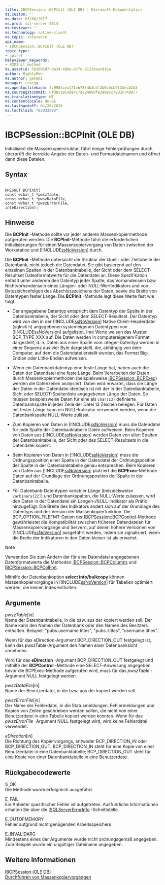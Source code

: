 ```yaml
---
title: IBCPSession::BCPInit (OLE DB) | Microsoft-Dokumentation
ms.custom: ''
ms.date: 03/06/2017
ms.prod: sql-server-2014
ms.reviewer: ''
ms.technology: native-client
ms.topic: reference
api_name:
- IBCPSession::BCPInit (OLE DB)
topic_type:
- apiref
helpviewer_keywords:
- BCPInit method
ms.assetid: 583096d7-da34-49be-87fd-31210aac81aa
author: MightyPen
ms.author: genemi
manager: craigg
ms.openlocfilehash: fc9983cea171eb78f4b3b4f2b9c5cb9f31ecb2d3
ms.sourcegitcommit: 6fd8c1914de4c7ac24900fe388ecc7883c740077
ms.translationtype: MT
ms.contentlocale: de-DE
ms.lasthandoff: 04/26/2020
ms.locfileid: "63033593"
---
```

# <a name="ibcpsessionbcpinit-ole-db"></a>IBCPSession::BCPInit (OLE DB)
  Initialisiert die Massenkopierstruktur, führt einige Fehlerprüfungen durch, überprüft die korrekte Angabe der Daten- und Formatdateinamen und öffnet dann diese Dateien.  
  
## <a name="syntax"></a>Syntax  
  
```  
  
HRESULT BCPInit(   
const wchar_t *pwszTable,  
const wchar_t *pwszDataFile,  
const wchar_t *pwszErrorFile,  
inteDirection);  
```  
  
## <a name="remarks"></a>Hinweise  
 Die **BCPInit** -Methode sollte vor jeder anderen Massenkopiermethode aufgerufen werden. Die **BCPInit**-Methode führt die erforderlichen Initialisierungen für einen Massenkopiervorgang von Daten zwischen der Workstation und [!INCLUDE[ssNoVersion](../../includes/ssnoversion-md.md)] durch.  
  
 Die **BCPInit** -Methode untersucht die Struktur der Quell- oder Zieltabelle der Datenbank, nicht jedoch die Datendatei. Sie gibt basierend auf den einzelnen Spalten in der Datenbanktabelle, der Sicht oder dem SELECT-Resultset Datenformatwerte für die Datendatei an. Diese Spezifikation enthält unter anderem den Datentyp jeder Spalte, das Vorhandensein bzw. Nichtvorhandensein eines Längen- oder NULL-Wertindikators und von Bytezeichenfolgen des Abschlusszeichens der Daten, sowie die Breite von Datentypen fester Länge. Die **BCPInit** -Methode legt diese Werte fest wie folgt:  
  
-   Der angegebene Datentyp entspricht dem Datentyp der Spalte in der Datenbanktabelle, der Sicht oder dem SELECT-Resultset. Der Datentyp wird von den in der [!INCLUDE[ssNoVersion](../../includes/ssnoversion-md.md)] Native Client-Headerdatei (sqlncli.h) angegebenen systemeigenen Datentypen von [!INCLUDE[ssNoVersion](../../includes/ssnoversion-md.md)] aufgelistet. Ihre Werte weisen das Muster BCP_TYPE_XXX auf. Die Daten werden in computereigenem Format dargestellt, d. h. Daten aus einer Spalte vom integer-Datentyp werden in einer Sequenz aus vier Byte dargestellt, die, abhängig von dem Computer, auf dem die Datendatei erstellt wurden, das Format Big-Endian oder Little-Endian aufweisen.  
  
-   Wenn ein Datenbankdatentyp eine feste Länge hat, haben auch die Daten der Datendatei eine feste Länge. Beim Verarbeiten der Daten durch Massenkopiermethoden (beispielsweise [IBCPSession::BCPExec](ibcpsession-bcpexec-ole-db.md)) werden die Datenzeilen analysiert. Dabei wird erwartet, dass die Länge der Daten in der Datendatei identisch ist mit der in der Datenbanktabelle, Sicht oder SELECT-Spaltenliste angegebenen Länge der Daten. So müssen beispielsweise Daten für eine als `char(13)` definierte Datenbankspalte in jeder Zeile der Datei 13 Zeichen belegen. Für Daten mit fester Länge kann ein NULL-Indikator verwendet werden, wenn die Datenbankspalte NULL-Werte zulässt.  
  
-   Zum Kopieren von Daten in [!INCLUDE[ssNoVersion](../../includes/ssnoversion-md.md)] muss die Datendatei für jede Spalte der Datenbanktabelle Daten aufweisen. Beim Kopieren von Daten aus [!INCLUDE[ssNoVersion](../../includes/ssnoversion-md.md)] werden Daten von allen Spalten der Datenbanktabelle, der Sicht oder des SELECT-Resultsets in die Datendatei kopiert.  
  
-   Beim Kopieren von Daten in [!INCLUDE[ssNoVersion](../../includes/ssnoversion-md.md)] muss die Ordnungsposition einer Spalte in der Datendatei der Ordnungsposition der Spalte in der Datenbanktabelle genau entsprechen. Beim Kopieren von Daten aus [!INCLUDE[ssNoVersion](../../includes/ssnoversion-md.md)] platziert die **BCPExec**-Methode Daten auf der Grundlage der Ordnungsposition der Spalte in der Datenbanktabelle.  
  
-   Für Datenbank-Datentypen variabler Länge (beispielsweise `varbinary(22)`) und Datenbankspalten, die NULL-Werte zulassen, wird den Daten in der Datendatei ein Längen-/NULL-Indikator als Präfix hinzugefügt. Die Breite des Indikators ändert sich auf der Grundlage des Datentyps und der Version der Massenkopierfunktion. Die BCP_OPTION_FILEFMT-Option der [IBCPSession::BCPControl](ibcpsession-bcpcontrol-ole-db.md)-Methode gewährleistet die Kompatibilität zwischen früheren Datendateien für Massenkopiervorgänge und Servern, auf denen höhere Versionen von [!INCLUDE[ssNoVersion](../../includes/ssnoversion-md.md)] ausgeführt werden, indem sie signalisiert, wenn die Breite der Indikatoren in den Daten kleiner ist als erwartet.  
  
> [!NOTE]  
>  Verwenden Sie zum Ändern der für eine Datendatei angegebenen Datenformatwerte die Methoden [IBCPSession::BCPColumns](ibcpsession-bcpcolumns-ole-db.md) und [IBCPSession::BCPColFmt](ibcpsession-bcpcolfmt-ole-db.md).  
  
 Mithilfe der Datenbankoption **select into/bulkcopy** können Massenkopiervorgänge in [!INCLUDE[ssNoVersion](../../includes/ssnoversion-md.md)] für Tabellen optimiert werden, die keinen Index enthalten.  
  
## <a name="arguments"></a>Argumente  
 *pwszTable*[in]  
 Name der Datenbanktabelle, in die bzw. aus der kopiert werden soll. Der Name kann den Namen der Datenbank oder den Namen des Besitzers enthalten. Beispiel: "pubs.username.titles", "pubs..titles", "username.titles".  
  
 Wenn für das eDirection-Argument BCP_DIRECTION_OUT festgelegt ist, kann das pwszTable-Argument den Namen einer Datenbanksicht annehmen.  
  
 Wird für das **eDirection** -Argument BCP_DIRECTION_OUT festgelegt und mithilfe der **BCPControl** -Methode eine SELECT-Anweisung angegeben, bevor die BCPExec-Methode aufgerufen wird, muss für das *pwszTable* -Argument NULL festgelegt werden.  
  
 *pwszDataFile*[in]  
 Name der Benutzerdatei, in die bzw. aus der kopiert werden soll.  
  
 *pwszErrorFile*[in]  
 Der Name der Fehlerdatei, in die Statusmeldungen, Fehlermeldungen und Kopien von Zeilen geschrieben werden sollen, die nicht von einer Benutzerdatei in eine Tabelle kopiert werden konnten. Wenn für das *pwszErrorFile* -Argument NULL festgelegt wird, wird keine Fehlerdatei verwendet.  
  
 *eDirection*[in]  
 Die Richtung des Kopiervorgangs, entweder BCP_DIRECTION_IN oder BCP_DIRECTION_OUT. BCP_DIRECTION_IN steht für eine Kopie von einer Benutzerdatei in eine Datenbanktabelle; BCP_DIRECTION_OUT steht für eine Kopie von einer Datenbanktabelle in eine Benutzerdatei.  
  
## <a name="return-code-values"></a>Rückgabecodewerte  
 S_OK  
 Die Methode wurde erfolgreich ausgeführt.  
  
 E_FAIL  
 Ein Anbieter spezifischer Fehler ist aufgetreten. Ausführliche Informationen erhalten Sie über die [ISQLServerErrorInfo](../../database-engine/dev-guide/isqlservererrorinfo-ole-db.md) -Schnittstelle.  
  
 E_OUTOFMEMORY  
 Fehler aufgrund nicht genügenden Arbeitsspeichers  
  
 E_INVALIDARG  
 Mindestens eines der Argumente wurde nicht ordnungsgemäß angegeben. Zum Beispiel wurde ein ungültiger Dateiname angegeben.  
  
## <a name="see-also"></a>Weitere Informationen  
 [IBCPSession &#40;OLE DB&#41;](ibcpsession-ole-db.md)   
 [Durchführen von Massenkopiervorgängen](../native-client/features/performing-bulk-copy-operations.md)  
  
  
